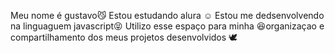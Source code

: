  Meu nome é gustavo😼
 Estou estudando alura ☺️
 Estou me dedsenvolvendo na linguaguem javascript😝
 Utilizo esse espaço para minha 😆organizaçao e compartilhamento dos meus projetos desenvolvidos 🕊️
